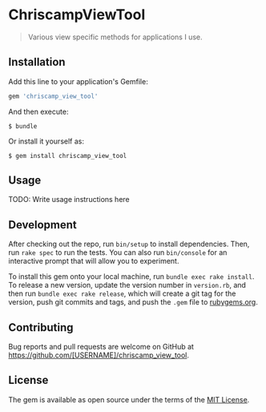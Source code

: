 # ChriscampViewTool

>Various view specific methods for applications I use.
## Installation

Add this line to your application's Gemfile:

```ruby
gem 'chriscamp_view_tool'
```

And then execute:

    $ bundle

Or install it yourself as:

    $ gem install chriscamp_view_tool

## Usage

TODO: Write usage instructions here

## Development

After checking out the repo, run `bin/setup` to install dependencies. Then, run `rake spec` to run the tests. You can also run `bin/console` for an interactive prompt that will allow you to experiment.

To install this gem onto your local machine, run `bundle exec rake install`. To release a new version, update the version number in `version.rb`, and then run `bundle exec rake release`, which will create a git tag for the version, push git commits and tags, and push the `.gem` file to [rubygems.org](https://rubygems.org).

## Contributing

Bug reports and pull requests are welcome on GitHub at https://github.com/[USERNAME]/chriscamp_view_tool.


## License

The gem is available as open source under the terms of the [MIT License](http://opensource.org/licenses/MIT).

